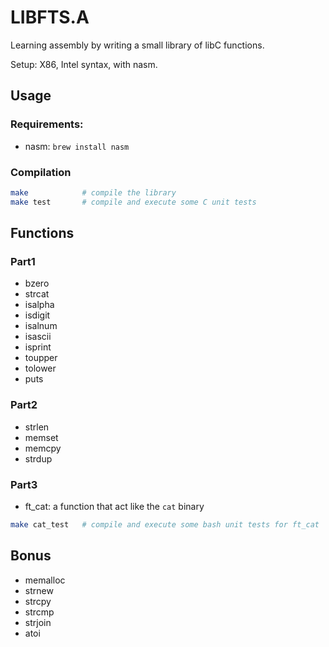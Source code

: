 # LIBFTS.A

Learning assembly by writing a small library of libC functions.

Setup: X86, Intel syntax, with nasm.

## Usage

### Requirements:
- nasm: `brew install nasm`

### Compilation
```bash
make			# compile the library
make test		# compile and execute some C unit tests
```

## Functions

### Part1
- bzero
- strcat
- isalpha
- isdigit
- isalnum
- isascii
- isprint
- toupper
- tolower
- puts

### Part2
- strlen
- memset
- memcpy
- strdup

### Part3
- ft_cat: a function that act like the `cat` binary
```bash
make cat_test	# compile and execute some bash unit tests for ft_cat
```

## Bonus
- memalloc
- strnew
- strcpy
- strcmp
- strjoin
- atoi
